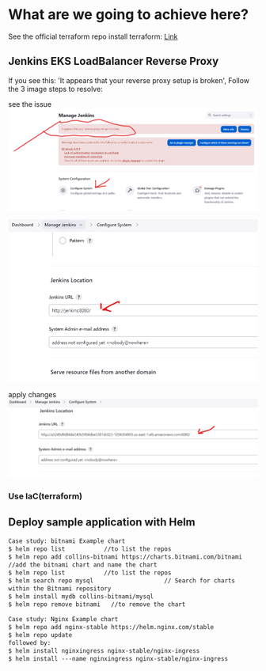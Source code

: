# What are we going to achieve here?
See the official terraform repo install terraform: [Link]()

## Jenkins EKS LoadBalancer Reverse Proxy
If you see this: 'It appears that your reverse proxy setup is broken',
Follow the 3 image steps to resolve:

see the issue
![jenkins1](photos/jenkins1.png)

![jenkins2](photos/jenkins2.png)

apply changes
![jenkins3](photos/jenkins3.png)



### Use IaC(terraform) 

## Deploy sample application with Helm

```
Case study: bitnami Example chart 
$ helm repo list           //to list the repos
$ helm repo add collins-bitnami https://charts.bitnami.com/bitnami     //add the bitnami chart and name the chart
$ helm repo list           //to list the repos
$ helm search repo mysql                    // Search for charts within the Bitnami repository
$ helm install mydb collins-bitnami/mysql
$ helm repo remove bitnami   //to remove the chart
```

```
Case study: Nginx Example chart 
$ helm repo add nginx-stable https://helm.nginx.com/stable 
$ helm repo update 
followed by: 
$ helm install nginxingress nginx-stable/nginx-ingress 
$ helm install ---name nginxingress nginx-stable/nginx-ingress
```